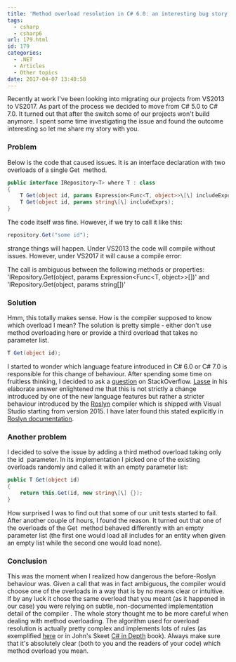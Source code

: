 ```yaml
---
title: 'Method overload resolution in C# 6.0: an interesting bug story'
tags:
  - csharp
  - csharp6
url: 179.html
id: 179
categories:
  - .NET
  - Articles
  - Other topics
date: 2017-04-07 13:40:58
---
```


Recently at work I've been looking into migrating our projects from VS2013 to VS2017. As part of the process we decided to move from C# 5.0 to C# 7.0. It turned out that after the switch some of our projects won't build anymore. I spent some time investigating the issue and found the outcome interesting so let me share my story with you.

### Problem

Below is the code that caused issues. It is an interface declaration with two overloads of a single Get  method.

```csharp
public interface IRepository<T> where T : class
{
	T Get(object id, params Expression<Func<T, object>>\[\] includeExprs);
	T Get(object id, params string\[\] includeExprs);
}
```

The code itself was fine. However, if we try to call it like this:

```csharp
repository.Get("some id");
```

strange things will happen. Under VS2013 the code will compile without issues. However, under VS2017 it will cause a compile error:

The call is ambiguous between the following methods or properties: 'IRepository<T>.Get(object, params Expression<Func<T, object>>\[\])' and 'IRepository<T>.Get(object, params string\[\])'

### Solution

Hmm, this totally makes sense. How is the compiler supposed to know which overload I mean? The solution is pretty simple - either don't use method overloading here or provide a third overload that takes no parameter list.

```csharp
T Get(object id);
```

I started to wonder which language feature introduced in C# 6.0 or C# 7.0 is responsible for this change of behaviour. After spending some time on fruitless thinking, I decided to ask a [question](http://stackoverflow.com/questions/42951282/breaking-change-in-method-overload-resolution-in-c-sharp-6-explanation) on StackOverflow. [Lasse](http://stackoverflow.com/users/267/lasse-v-karlsen) in his elaborate answer enlightened me that this is not strictly a change introduced by one of the new language features but rather a stricter behaviour introduced by the [Roslyn](https://roslyn.codeplex.com/) compiler which is shipped with Visual Studio starting from version 2015. I have later found this stated explicitly in [Roslyn documentation](https://github.com/dotnet/roslyn/blob/master/docs/compilers/CSharp/Overload%20Resolution.md#tie-breaking-rule-with-unused-param-array-parameters).

### Another problem

I decided to solve the issue by adding a third method overload taking only the id  parameter. In its implementation I picked one of the existing overloads randomly and called it with an empty parameter list:

```csharp
public T Get(object id)
{
	return this.Get(id, new string\[\] {});
}
```

How surprised I was to find out that some of our unit tests started to fail. After another couple of hours, I found the reason. It turned out that one of the overloads of the Get  method behaved differently with an empty parameter list (the first one would load all includes for an entity when given an empty list while the second one would load none).

### Conclusion

This was the moment when I realized how dangerous the before-Roslyn behaviour was. Given a call that was in fact ambiguous, the compiler would choose one of the overloads in a way that is by no means clear or intuitive. If by any luck it chose the same overload that you meant (as it happened in our case) you were relying on subtle, non-documented implementation detail of the compiler . The whole story thought me to be more careful when dealing with method overloading. The algorithm used for overload resolution is actually pretty complex and implements lots of rules (as exemplified [here](https://github.com/dotnet/roslyn/blob/master/docs/compilers/CSharp/Overload%20Resolution.md#tie-breaking-rule-with-unused-param-array-parameters) or in John's Skeet [C# in Depth](http://csharpindepth.com/) book). Always make sure that it's absolutely clear (both to you and the readers of your code) which method overload you mean.